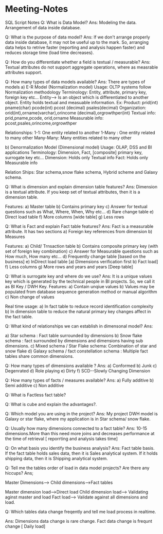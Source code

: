# Meeting-Notes
SQL Script Notes
Q: What is Data Model?
Ans: Modeling the data. Arrangement of data inside database.

Q: What is the purpose of data model?
Ans:
If we don't arrange properly data inside database, it may not be useful up to the mark.
So, arranging data helps to retrive faster (reporting and analysis happen faster)
and reduces storage time (load time decreases).

Q: How do you differentiate whether a field is textual / measurable?
Ans: 
Textual attributes do not support aggregate operations, where as measrable attributes support.

Q: How many types of data models available?
Ans:
There are types of models
a) E-R Model (Normalization model)
Usage: OLTP systems follow Normalization methodology
Terminology: Entity, attribute, primary key, foreign key etc...
Entity--> Is an object which is differentiated to another object.
          Entity holds textual and measuable information.
Ex: Product: prid(int) pname(char) pcode(int) pcost (decimal) psales(decimal)
    Organization: orid(int),orname(varchar),orincome (decimal),orgrowthper(int)
Textual info: prid,pname,pcode, orid,orname
Measurable info: pcost,psales,orincome,orgrowthper

Relationships: 1-1: One entity related to another
		1-Many : One entity related to many other
	   Many-Many: Many entities related to many other

b) Denormalization Model (Dimensional model)
Usage: OLAP, DSS and BI applications
Terminology: Dimension, Fact, [composite] primary key, surrogate key etc...
Dimension: Holds only Textual info
Fact: Holds only Measurable info

Relation Ships: Star schema,snow flake schema, Hybrid scheme and Galaxy schema.


Q: What is dimension and explain dimension table features?
Ans:
Dimension is a textual attribute. If you keep set of textual attributes, then it is a dimension table.

Features:
a) Master table
b) Contains primary key
c) Answer for textual questions such as What, Where, When, Why etc...
d) Rare change table
e) Direct load table
f) More columns [wide table]
g) Less rows

Q: What is Fact and explain Fact table features?
Ans:
Fact is a measurable attribute. 
It has two sections a) Foreign key references from dimension b) Measures  

Features:
a) Child/ Trnsaction table
b) Contains composite primary key (with set of foreign key combination)
c) Answer for Measurable questions such as How much, How many etc...
d) Frequently change table [based on the business]
e) InDirect load table [a) Dimensions verification first b) Fact load]
f) Less columns 
g) More rows and years and years [Deep table]


Q: What is surrogate key and where do we use?
Ans:
It is a unique values key which is generated by the technical people in BI projects.
So, we call it as BI Key / DWH Key.
Features:
a) Contain unqiue values
b) Values may be populated from database sequence generation method or manual algorithm 
c) Non change of values

Real time usage:
a) In fact table to reduce record identification complexity
b) In dimension table to reduce the natural primary key changes affect in the fact table.

Q: What kind of relationships we can establish in dimensonal model?
Ans:

a) Star schema : Fact table surrounded by dimensions
b) Snow flake schema : fact surrounded by dimensions and dimensions having sub dimensions.
c) Mixed schema / Star Flake schema: Combination of star and snow flake
d) Galaxy schema / fact constellation schema : Multiple fact tables share common dimensions.

Q: How many types of dimensions available ?
Ans:
a) Conformed
b) Junk
c) Degenrated
d) Role playing
e) Dirty
f) SCD--Slowly Changing Dimension


Q: How many types of facts / measures available?
Ans:
a) Fully additive
b) Semi additive
c) Non additive

Q: What is Factless fact table?

Q: What is cube and explain the advantages?.

Q: Which model you are using in the project?
Ans:
My project DWH model is Galaxy or star flake, where my application is in Star schema/ snow flake.

Q: Usually how many dimensions connected to a fact table?
Ans:
10-15 dimensions.More than this need more joins and decreases performance at the time of retrieval [ reporrting and analysis takes time]

Q: On what basis you identify the business analysis?
Ans:
Fact table basis.
If the fact table holds sales data, then it is Sales analytical system.
If it holds shipping data, then it is Shipping analytical system.

Q: Tell me the tables order of load in data model projects?
   Are there any hiccups?
Ans;

Master Dimensions--> Child dimensions-->Fact tables

Master dimension load-->Direct load
Child dimension load--> Validating aginst master and load
Fact load--> Validate against all dimensions and load.

Q: Which tables data change freqently and tell me load process in realtime.

Ans:
Dimensions data change is rare change.
Fact data change is frequnt change [ Daily load]
